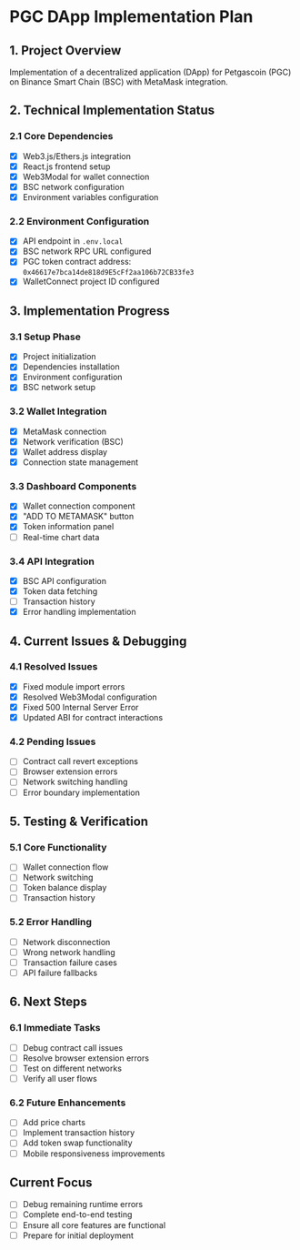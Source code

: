 # PGC DApp Implementation Plan

## 1. Project Overview
Implementation of a decentralized application (DApp) for Petgascoin (PGC) on Binance Smart Chain (BSC) with MetaMask integration.

## 2. Technical Implementation Status

### 2.1 Core Dependencies
- [x] Web3.js/Ethers.js integration
- [x] React.js frontend setup
- [x] Web3Modal for wallet connection
- [x] BSC network configuration
- [x] Environment variables configuration

### 2.2 Environment Configuration
- [x] API endpoint in `.env.local`
- [x] BSC network RPC URL configured
- [x] PGC token contract address: `0x46617e7bca14de818d9E5cFf2aa106b72CB33fe3`
- [x] WalletConnect project ID configured

## 3. Implementation Progress

### 3.1 Setup Phase
- [x] Project initialization
- [x] Dependencies installation
- [x] Environment configuration
- [x] BSC network setup

### 3.2 Wallet Integration
- [x] MetaMask connection
- [x] Network verification (BSC)
- [x] Wallet address display
- [x] Connection state management

### 3.3 Dashboard Components
- [x] Wallet connection component
- [x] "ADD TO METAMASK" button
- [x] Token information panel
- [ ] Real-time chart data

### 3.4 API Integration
- [x] BSC API configuration
- [x] Token data fetching
- [ ] Transaction history
- [x] Error handling implementation

## 4. Current Issues & Debugging

### 4.1 Resolved Issues
- [x] Fixed module import errors
- [x] Resolved Web3Modal configuration
- [x] Fixed 500 Internal Server Error
- [x] Updated ABI for contract interactions

### 4.2 Pending Issues
- [ ] Contract call revert exceptions
- [ ] Browser extension errors
- [ ] Network switching handling
- [ ] Error boundary implementation

## 5. Testing & Verification

### 5.1 Core Functionality
- [ ] Wallet connection flow
- [ ] Network switching
- [ ] Token balance display
- [ ] Transaction history

### 5.2 Error Handling
- [ ] Network disconnection
- [ ] Wrong network handling
- [ ] Transaction failure cases
- [ ] API failure fallbacks

## 6. Next Steps

### 6.1 Immediate Tasks
- [ ] Debug contract call issues
- [ ] Resolve browser extension errors
- [ ] Test on different networks
- [ ] Verify all user flows

### 6.2 Future Enhancements
- [ ] Add price charts
- [ ] Implement transaction history
- [ ] Add token swap functionality
- [ ] Mobile responsiveness improvements

## Current Focus
- [ ] Debug remaining runtime errors
- [ ] Complete end-to-end testing
- [ ] Ensure all core features are functional
- [ ] Prepare for initial deployment